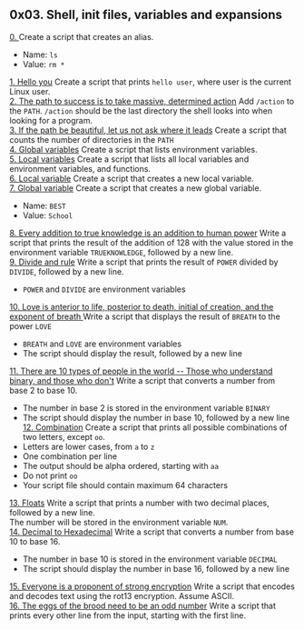 ## 0x03. Shell, init files, variables and expansions       

[0. <o>]() Create a script that creates an alias.       
* Name: `ls`      
* Value: `rm *`         

[1. Hello you]() Create a script that prints `hello user`, where user is the current Linux user.       
[2. The path to success is to take massive, determined action]() Add `/action` to the `PATH`. `/action` should be the last directory the shell looks into when looking for a program.       
[3. If the path be beautiful, let us not ask where it leads]() Create a script that counts the number of directories in the `PATH`      
[4. Global variables]() Create a script that lists environment variables.        
[5. Local variables]() Create a script that lists all local variables and environment variables, and functions.      
[6. Local variable]() Create a script that creates a new local variable.         
[7. Global variable]() Create a script that creates a new global variable.        
* Name: `BEST`
* Value: `School`

[8. Every addition to true knowledge is an addition to human power]() Write a script that prints the result of the addition of 128 with the value stored in the environment variable `TRUEKNOWLEDGE`, followed by a new line.        
[9. Divide and rule]() Write a script that prints the result of `POWER` divided by `DIVIDE`, followed by a new line.         
* `POWER` and `DIVIDE` are environment variables           

[10. Love is anterior to life, posterior to death, initial of creation, and the exponent of breath
]() Write a script that displays the result of `BREATH` to the power `LOVE`        
* `BREATH` and `LOVE` are environment variables
* The script should display the result, followed by a new line         

[11. There are 10 types of people in the world -- Those who understand binary, and those who don't]() Write a script that converts a number from base 2 to base 10.       
* The number in base 2 is stored in the environment variable `BINARY`       
* The script should display the number in base 10, followed by a new line          
[12. Combination]() Create a script that prints all possible combinations of two letters, except `oo`.            
* Letters are lower cases, from `a` to `z`       
* One combination per line        
* The output should be alpha ordered, starting with `aa`       
* Do not print `oo`     
* Your script file should contain maximum 64 characters       

[13. Floats]() Write a script that prints a number with two decimal places, followed by a new line.         
The number will be stored in the environment variable `NUM`.       
[14. Decimal to Hexadecimal]() Write a script that converts a number from base 10 to base 16.       
* The number in base 10 is stored in the environment variable `DECIMAL`
* The script should display the number in base 16, followed by a new line       

[15. Everyone is a proponent of strong encryption]() Write a script that encodes and decodes text using the rot13 encryption. Assume ASCII.     
[16. The eggs of the brood need to be an odd number]() Write a script that prints every other line from the input, starting with the first line.         

